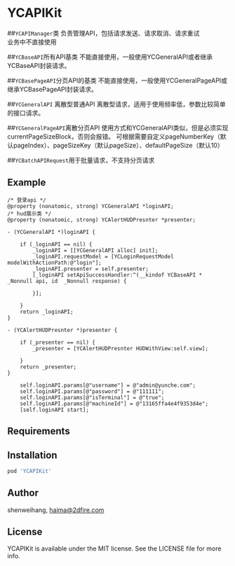 # YCAPIKit


##`YCAPIManager`类
负责管理API，包括请求发送、请求取消、请求重试<br>
业务中不直接使用

##`YCBaseAPI`所有API基类
不能直接使用，一般使用YCGeneralAPI或者继承YCBaseAPI封装请求。

##`YCBasePageAPI`分页API的基类
不能直接使用，一般使用YCGeneralPageAPI或继承YCBasePageAPI封装请求。

##`YCGeneralAPI` 离散型普通API
离散型请求，适用于使用频率低，参数比较简单的接口请求。

##`YCGeneralPageAPI`离散分页API
使用方式和YCGeneralAPI类似，但是必须实现currentPageSizeBlock，否则会报错。
可根据需要自定义pageNumberKey（默认pageIndex）、pageSizeKey（默认pageSize）、defaultPageSize（默认10）

##`YCBatchAPIRequest`用于批量请求，不支持分页请求



## Example

```
/* 登录api */
@property (nonatomic, strong) YCGeneralAPI *loginAPI;
/* hud展示类 */
@property (nonatomic, strong) YCAlertHUDPresnter *presenter;
```

```
- (YCGeneralAPI *)loginAPI {
    
    if (_loginAPI == nil) {
        _loginAPI = [[YCGeneralAPI alloc] init];
        _loginAPI.requestModel = [YCLoginRequestModel modelWithActionPath:@"login"];
        _loginAPI.presenter = self.presenter;
        [_loginAPI setApiSuccessHandler:^(__kindof YCBaseAPI * _Nonnull api, id  _Nonnull response) {
            
        }];
        
    }
    return _loginAPI;
}

- (YCAlertHUDPresnter *)presenter {
    
    if (_presenter == nil) {
        _presenter = [YCAlertHUDPresnter HUDWithView:self.view];
        
    }
    return _presenter;
}
```

```
    self.loginAPI.params[@"username"] = @"admin@yunche.com";
    self.loginAPI.params[@"password"] = @"111111";
    self.loginAPI.params[@"isTerminal"] = @"true";
    self.loginAPI.params[@"machineId"] = @"13165ffa4e4f9353d4e";
    [self.loginAPI start];
```


## Requirements

## Installation

```ruby
pod 'YCAPIKit'
```

## Author

shenweihang, haima@2dfire.com

## License

YCAPIKit is available under the MIT license. See the LICENSE file for more info.
